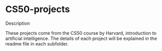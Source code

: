 # CS50-projects

Description

These projects come from the CS50 course by Harvard, introduction to artificial intelligence. The details of each project will be explained in the readme file in each subfolder.
